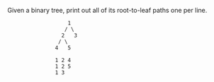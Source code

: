 Given a binary tree, print out all of its root-to-leaf paths one per line.

                       1
                      / \
                     2   3
                    / \
                   4   5
                   
                   1 2 4
                   1 2 5
                   1 3
                 
